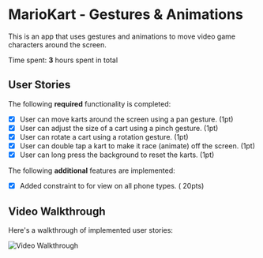 # MarioKart - Gestures & Animations

This is an app that uses gestures and animations to move video game characters around the screen.

Time spent: **3** hours spent in total

## User Stories

The following **required** functionality is completed:

- [x] User can move karts around the screen using a pan gesture. (1pt)
- [x] User can adjust the size of a cart using a pinch gesture. (1pt)
- [x] User can rotate a cart using a rotation gesture. (1pt)
- [x] User can double tap a kart to make it race (animate) off the screen. (1pt)
- [x] User can long press the background to reset the karts. (1pt)

The following **additional** features are implemented:

- [x] Added constraint to for view on all phone types. ( 20pts)

## Video Walkthrough

Here's a walkthrough of implemented user stories:

<img src='http://g.recordit.co/IuaRKRPCfS.gif' title='Video Walkthrough' width='' alt='Video Walkthrough' />
